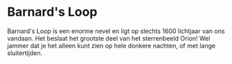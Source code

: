 # Barnard's Loop

Barnard's Loop is een enorme nevel en ligt op slechts 1600 lichtjaar van ons
vandaan. Het beslaat het grootste deel van het sterrenbeeld Orion! Wel jammer
dat je het alleen kunt zien op hele donkere nachten, of met lange sluitertijden.
